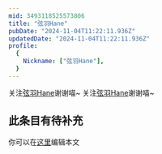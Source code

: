 ```yaml
---
mid: 3493118525573806
title: "弦羽Hane"
pubDate: "2024-11-04T11:22:11.936Z"
updatedDate: "2024-11-04T11:22:11.936Z"
profile:
  {
    Nickname: ["弦羽Hane"],
  }
---
```


关注[弦羽Hane](https://space.bilibili.com/3493118525573806)谢谢喵~ 关注[弦羽Hane](https://space.bilibili.com/3493118525573806)谢谢喵~

## 此条目有待补充
你可以在[这里](https://github.com/Yuhanawa/VTuber.ICU-Content/edit/master/v/弦羽Hane/index.md)编辑本文
